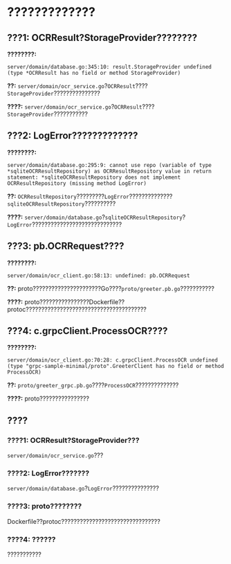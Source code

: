# ?????????????

## ???1: OCRResult?StorageProvider????????

**????????:**
```
server/domain/database.go:345:10: result.StorageProvider undefined (type *OCRResult has no field or method StorageProvider)
```

**??:**
`server/domain/ocr_service.go`?`OCRResult`????`StorageProvider`???????????????

**????:**
`server/domain/ocr_service.go`?`OCRResult`????`StorageProvider`???????????

## ???2: LogError?????????????

**????????:**
```
server/domain/database.go:295:9: cannot use repo (variable of type *sqliteOCRResultRepository) as OCRResultRepository value in return statement: *sqliteOCRResultRepository does not implement OCRResultRepository (missing method LogError)
```

**??:**
`OCRResultRepository`?????????`LogError`??????????????`sqliteOCRResultRepository`??????????

**????:**
`server/domain/database.go`?`sqliteOCRResultRepository`?`LogError`?????????????????????????????

## ???3: pb.OCRRequest????

**????????:**
```
server/domain/ocr_client.go:58:13: undefined: pb.OCRRequest
```

**??:**
proto??????????????????????Go????`proto/greeter.pb.go`???????????

**????:**
proto????????????????Dockerfile??protoc???????????????????????????????????????

## ???4: c.grpcClient.ProcessOCR????

**????????:**
```
server/domain/ocr_client.go:70:28: c.grpcClient.ProcessOCR undefined (type "grpc-sample-minimal/proto".GreeterClient has no field or method ProcessOCR)
```

**??:**
`proto/greeter_grpc.pb.go`????`ProcessOCR`??????????????

**????:**
proto????????????????

## ????

### ????1: OCRResult?StorageProvider???
`server/domain/ocr_service.go`???

### ????2: LogError???????
`server/domain/database.go`?`LogError`???????????????

### ????3: proto????????
Dockerfile??protoc????????????????????????????????

### ????4: ??????
???????????